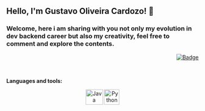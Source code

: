 ## Hello, I'm Gustavo Oliveira Cardozo! 👋
### Welcome, here i am sharing with you not only my evolution in **dev backend** career but also my creativity, feel free to comment and explore the contents.

<div align="right">
<a href="https://www.linkedin.com/in/gustavo-oliveira-cardozo-0258a993/">
  
![Badge](https://img.shields.io/static/v1?labelColor=blue&label&message=Linkedin&color=blue&style=for-the-badge&logo=Linkedin)
</a>
</div>

<br/>

**Languages and tools:**

<div align="center">
<img src="https://img.icons8.com/color/48/4a90e2/java-coffee-cup-logo.png" alt="Java" title="Java" width="45" height="40"/>
<img src="https://img.icons8.com/color/48/000000/python--v1.png" alt="Python" title="Python" width="40" height="40"/>  
  
</div>
  
